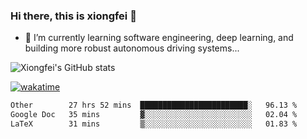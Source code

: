 ### Hi there, this is xiongfei 👋


- 🌱 I’m currently learning software engineering, deep learning, and building more robust autonomous driving systems...

<!--
**X1on9f31/X1on9f31** is a ✨ _special_ ✨ repository because its `README.md` (this file) appears on your GitHub profile.
Here are some ideas to get you started:
-->

![Xiongfei's GitHub stats](https://github-readme-stats.vercel.app/api?username=X1on9f31)


[![wakatime](https://wakatime.com/badge/user/9e8d5516-d162-43e7-9563-87295d455a71.svg)](https://wakatime.com/@9e8d5516-d162-43e7-9563-87295d455a71)

<!--START_SECTION:waka-->

```txt
Other        27 hrs 52 mins  ████████████████████████░   96.13 %
Google Doc   35 mins         ▓░░░░░░░░░░░░░░░░░░░░░░░░   02.04 %
LaTeX        31 mins         ▒░░░░░░░░░░░░░░░░░░░░░░░░   01.83 %
```

<!--END_SECTION:waka-->

